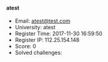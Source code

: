 #### atest  

* Email: atest@test.com  
* University: atest  
* Register Time: 2017-11-30 16:59:50  
* Register IP: 112.25.154.148  
* Score: 0  
* Solved challenges: 
